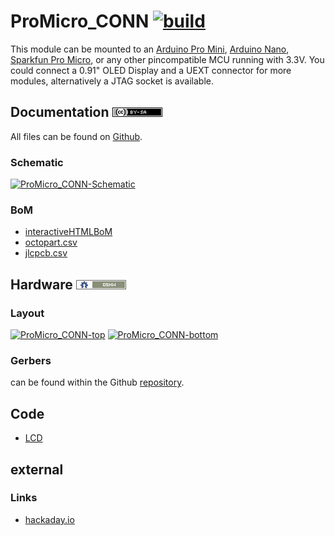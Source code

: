 # ProMicro_CONN [![build](https://github.com/nerdyscout/ProMicro/workflows/kicad-exports/badge.svg?branch=CONN)](CONN/actions?query=branch%3ACONN)
This module can be mounted to an [Arduino Pro Mini](https://www.sparkfun.com/products/11113), [Arduino Nano](https://store.arduino.cc/arduino-nano), [Sparkfun Pro Micro](https://www.sparkfun.com/products/12587), or any other pincompatible MCU running with 3.3V. You could connect a 0.91" OLED Display and a UEXT connector for more modules, alternatively a JTAG socket is available.

## Documentation [![CC BY-SA](../img/ccbysa.png)](docs/LICENSE.TXT)
All files can be found on [Github](https://github.com/nerdyscout/ProMicro/tree/master/CONN).

### Schematic
[![ProMicro_CONN-Schematic](docs/img/ProMicro_CONN-schematic.svg)](docs/ProMicro_CONN-schematic.pdf)

### BoM
  * [interactiveHTMLBoM](https://nerdyscout.github.io/ProMicro/CONN/docs/bom/ProMicro_CONN-ibom.html)
  * [octopart.csv](docs/bom/ProMicro_CONN-bom_octopart.csv)
  * [jlcpcb.csv](gerbers/ProMicro_CONN-bom_jlcpcb.csv)

## Hardware [![CERN OHL v1.2](../img/oshw.png)](LICENSE.TXT)
### Layout
<a href="docs/ProMicro_CONN-documentation.pdf"><img src="docs/img/ProMicro_CONN-top.svg" alt="ProMicro_CONN-top" width="20%"/></a>
<a href="docs/ProMicro_CONN-documentation.pdf"><img src="docs/img/ProMicro_CONN-bottom.svg" alt="ProMicro_CONN-bottom" width="20%"/></a>

### Gerbers
can be found within the Github [repository](gerbers).

## Code 
  * [LCD](examples/Sparkfun_ProMicro_CONN/Sparkfun_ProMicro_CONN.ino)

## external
### Links
  * [hackaday.io](https://hackaday.io/project/171898-promicro)
